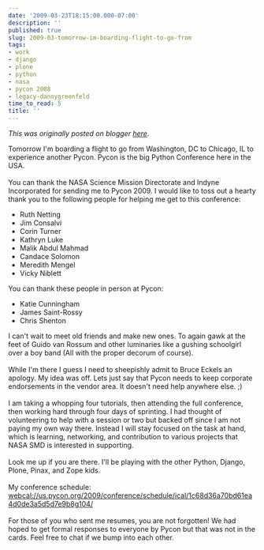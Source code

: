 ```yaml
---
date: '2009-03-23T18:15:00.000-07:00'
description: ''
published: true
slug: 2009-03-tomorrow-im-boarding-flight-to-go-from
tags:
- work
- django
- plone
- python
- nasa
- pycon 2008
- legacy-dannygreenfeld
time_to_read: 5
title: ''
---
```


*This was originally posted on blogger [here](https://dannygreenfeld.blogspot.com/2009/03/tomorrow-im-boarding-flight-to-go-from.html)*.

Tomorrow I'm boarding a flight to go from Washington, DC to Chicago, IL to experience another Pycon. Pycon is the big Python Conference here in the USA.<br /><br />You can thank the NASA Science Mission Directorate and Indyne Incorporated for sending me to Pycon 2009. I would like to toss out a hearty thank you to the following people for helping me get to this conference:<br /><ul><li>Ruth Netting<br /></li><li>Jim Consalvi<br /></li><li>Corin Turner</li><li>Kathryn Luke</li><li>Malik Abdul Mahmad</li><li>Candace Solomon</li><li>Meredith Mengel</li><li>Vicky Niblett</li></ul>You can thank these people in person at Pycon:<br /><ul><li>Katie Cunningham</li><li>James Saint-Rossy</li><li>Chris Shenton</li></ul>I can't wait to meet old friends and make new ones. To again gawk at the feet of Guido van Rossum and other luminaries like a gushing schoolgirl over a boy band (All with the proper decorum of course).<br /><br />While I'm there I guess I need to sheepishly admit to Bruce Eckels an apology. My idea was off. Lets just say that Pycon needs to keep corporate endorsements in the vendor area. It doesn't need help anywhere else. ;)<br /><br />I am taking a whopping four tutorials, then attending the full conference, then working hard through four days of sprinting. I had thought of volunteering to help with a session or two but backed off since I am not paying my own way there. Instead I will stay focused on the task at hand, which is learning, networking, and contribution to various projects that NASA SMD is interested in supporting.<br /><br />Look me up if you are there. I'll be playing with the other Python, Django, Plone, Pinax, and Zope kids.<br /><br />My conference schedule:<br /><a href="">webcal://us.pycon.org/2009/conference/schedule/ical/1c68d36a70bd61ea4d0de3a5d5d7e9b8g104/</a><br /><br />For those of you who sent me resumes, you are not forgotten! We had hoped to get formal responses to everyone by Pycon but that was not in the cards. Feel free to chat if we bump into each other.